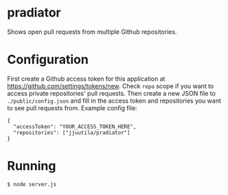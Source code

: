 # pradiator
Shows open pull requests from multiple Github repositories.

# Configuration
First create a Github access token for this application at https://github.com/settings/tokens/new. Check `repo` scope if you want to access private repositories' pull requests.  Then create a new JSON file to `./public/config.json` and fill in the access token and repositories you want to see pull requests from.
Example config file:
```
{
  "accessToken": "YOUR_ACCESS_TOKEN_HERE",
  "repositories": ["jjuutila/pradiator"]
}
```

# Running
`$ node server.js`
